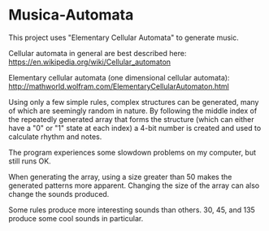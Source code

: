 # Musica-Automata
This project uses "Elementary Cellular Automata" to generate music.

Cellular automata in general are best described here: 
https://en.wikipedia.org/wiki/Cellular_automaton

Elementary cellular automata (one dimensional cellular automata): http://mathworld.wolfram.com/ElementaryCellularAutomaton.html

Using only a few simple rules, complex structures can be generated, many of which are seemingly random in nature. By following the middle index of the repeatedly generated array that forms the structure (which can either have a "0" or "1" state at each index) a 4-bit number is created and used to calculate rhythm and notes.

The program experiences some slowdown problems on my computer, but still runs OK.

When generating the array, using a size greater than 50 makes the generated patterns more apparent. Changing the size of the array can also change the sounds produced.

Some rules produce more interesting sounds than others. 30, 45, and 135 produce some cool sounds in particular.

